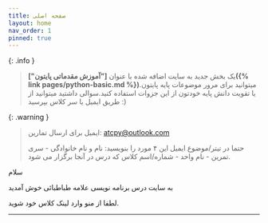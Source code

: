 ```yaml
---
title: صفحه اصلی
layout: home
nav_order: 1
pinned: true
---
```


{: .info }
> یک بخش جدید به سایت اضافه شده با عنوان **["آموزش مقدماتی پایتون"]({% link pages/python-basic.md %})**.میتوانید برای مرور موضوعات پایه پایتون یا تقویت دانش پایه خودتون از این جزوات استفاده کنید.سوالی داشتید میتوانید از طریق ایمیل یا سر کلاس بپرسید :)


{: .warning }
> ایمیل برای ارسال تمارین:  [atcpy@outlook.com](mailto:atcpy@outlook.com)
> 
> حتما در تیتر/موضوع ایمیل این ۴ مورد را بنویسید: نام و نام خانوادگی - سری تمرین - نام واحد - شماره/اسم کلاس که درس در آنجا برگزار می شود.


سلام

به سایت درس برنامه نویسی علامه طباطبائی خوش آمدید

لطفا از منو وارد لینک کلاس خود شوید.



----

[//]: # ([^1]: [It can take up to 10 minutes for changes to your site to publish after you push the changes to GitHub]&#40;https://docs.github.com/en/pages/setting-up-a-github-pages-site-with-jekyll/creating-a-github-pages-site-with-jekyll#creating-your-site&#41;.)
